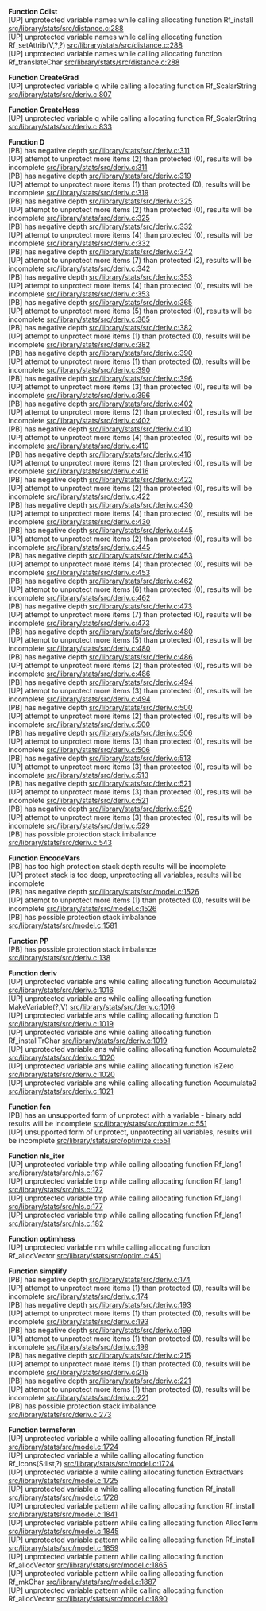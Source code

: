   
__Function Cdist__  
  [UP] unprotected variable names while calling allocating function Rf_install [src/library/stats/src/distance.c:288](https://github.com/wch/r-source/blob/e5fe2399dc3f34b04a62f307f7bf24267d5fd1a2/src/library/stats/src/distance.c/#L288)  
  [UP] unprotected variable names while calling allocating function Rf_setAttrib(V,?,?) [src/library/stats/src/distance.c:288](https://github.com/wch/r-source/blob/e5fe2399dc3f34b04a62f307f7bf24267d5fd1a2/src/library/stats/src/distance.c/#L288)  
  [UP] unprotected variable names while calling allocating function Rf_translateChar [src/library/stats/src/distance.c:288](https://github.com/wch/r-source/blob/e5fe2399dc3f34b04a62f307f7bf24267d5fd1a2/src/library/stats/src/distance.c/#L288)  
  
__Function CreateGrad__  
  [UP] unprotected variable q while calling allocating function Rf_ScalarString [src/library/stats/src/deriv.c:807](https://github.com/wch/r-source/blob/e5fe2399dc3f34b04a62f307f7bf24267d5fd1a2/src/library/stats/src/deriv.c/#L807)  
  
__Function CreateHess__  
  [UP] unprotected variable q while calling allocating function Rf_ScalarString [src/library/stats/src/deriv.c:833](https://github.com/wch/r-source/blob/e5fe2399dc3f34b04a62f307f7bf24267d5fd1a2/src/library/stats/src/deriv.c/#L833)  
  
__Function D__  
  [PB] has negative depth [src/library/stats/src/deriv.c:311](https://github.com/wch/r-source/blob/e5fe2399dc3f34b04a62f307f7bf24267d5fd1a2/src/library/stats/src/deriv.c/#L311)  
  [UP] attempt to unprotect more items (2) than protected (0), results will be incomplete [src/library/stats/src/deriv.c:311](https://github.com/wch/r-source/blob/e5fe2399dc3f34b04a62f307f7bf24267d5fd1a2/src/library/stats/src/deriv.c/#L311)  
  [PB] has negative depth [src/library/stats/src/deriv.c:319](https://github.com/wch/r-source/blob/e5fe2399dc3f34b04a62f307f7bf24267d5fd1a2/src/library/stats/src/deriv.c/#L319)  
  [UP] attempt to unprotect more items (1) than protected (0), results will be incomplete [src/library/stats/src/deriv.c:319](https://github.com/wch/r-source/blob/e5fe2399dc3f34b04a62f307f7bf24267d5fd1a2/src/library/stats/src/deriv.c/#L319)  
  [PB] has negative depth [src/library/stats/src/deriv.c:325](https://github.com/wch/r-source/blob/e5fe2399dc3f34b04a62f307f7bf24267d5fd1a2/src/library/stats/src/deriv.c/#L325)  
  [UP] attempt to unprotect more items (2) than protected (0), results will be incomplete [src/library/stats/src/deriv.c:325](https://github.com/wch/r-source/blob/e5fe2399dc3f34b04a62f307f7bf24267d5fd1a2/src/library/stats/src/deriv.c/#L325)  
  [PB] has negative depth [src/library/stats/src/deriv.c:332](https://github.com/wch/r-source/blob/e5fe2399dc3f34b04a62f307f7bf24267d5fd1a2/src/library/stats/src/deriv.c/#L332)  
  [UP] attempt to unprotect more items (4) than protected (0), results will be incomplete [src/library/stats/src/deriv.c:332](https://github.com/wch/r-source/blob/e5fe2399dc3f34b04a62f307f7bf24267d5fd1a2/src/library/stats/src/deriv.c/#L332)  
  [PB] has negative depth [src/library/stats/src/deriv.c:342](https://github.com/wch/r-source/blob/e5fe2399dc3f34b04a62f307f7bf24267d5fd1a2/src/library/stats/src/deriv.c/#L342)  
  [UP] attempt to unprotect more items (7) than protected (2), results will be incomplete [src/library/stats/src/deriv.c:342](https://github.com/wch/r-source/blob/e5fe2399dc3f34b04a62f307f7bf24267d5fd1a2/src/library/stats/src/deriv.c/#L342)  
  [PB] has negative depth [src/library/stats/src/deriv.c:353](https://github.com/wch/r-source/blob/e5fe2399dc3f34b04a62f307f7bf24267d5fd1a2/src/library/stats/src/deriv.c/#L353)  
  [UP] attempt to unprotect more items (4) than protected (0), results will be incomplete [src/library/stats/src/deriv.c:353](https://github.com/wch/r-source/blob/e5fe2399dc3f34b04a62f307f7bf24267d5fd1a2/src/library/stats/src/deriv.c/#L353)  
  [PB] has negative depth [src/library/stats/src/deriv.c:365](https://github.com/wch/r-source/blob/e5fe2399dc3f34b04a62f307f7bf24267d5fd1a2/src/library/stats/src/deriv.c/#L365)  
  [UP] attempt to unprotect more items (5) than protected (0), results will be incomplete [src/library/stats/src/deriv.c:365](https://github.com/wch/r-source/blob/e5fe2399dc3f34b04a62f307f7bf24267d5fd1a2/src/library/stats/src/deriv.c/#L365)  
  [PB] has negative depth [src/library/stats/src/deriv.c:382](https://github.com/wch/r-source/blob/e5fe2399dc3f34b04a62f307f7bf24267d5fd1a2/src/library/stats/src/deriv.c/#L382)  
  [UP] attempt to unprotect more items (1) than protected (0), results will be incomplete [src/library/stats/src/deriv.c:382](https://github.com/wch/r-source/blob/e5fe2399dc3f34b04a62f307f7bf24267d5fd1a2/src/library/stats/src/deriv.c/#L382)  
  [PB] has negative depth [src/library/stats/src/deriv.c:390](https://github.com/wch/r-source/blob/e5fe2399dc3f34b04a62f307f7bf24267d5fd1a2/src/library/stats/src/deriv.c/#L390)  
  [UP] attempt to unprotect more items (1) than protected (0), results will be incomplete [src/library/stats/src/deriv.c:390](https://github.com/wch/r-source/blob/e5fe2399dc3f34b04a62f307f7bf24267d5fd1a2/src/library/stats/src/deriv.c/#L390)  
  [PB] has negative depth [src/library/stats/src/deriv.c:396](https://github.com/wch/r-source/blob/e5fe2399dc3f34b04a62f307f7bf24267d5fd1a2/src/library/stats/src/deriv.c/#L396)  
  [UP] attempt to unprotect more items (3) than protected (0), results will be incomplete [src/library/stats/src/deriv.c:396](https://github.com/wch/r-source/blob/e5fe2399dc3f34b04a62f307f7bf24267d5fd1a2/src/library/stats/src/deriv.c/#L396)  
  [PB] has negative depth [src/library/stats/src/deriv.c:402](https://github.com/wch/r-source/blob/e5fe2399dc3f34b04a62f307f7bf24267d5fd1a2/src/library/stats/src/deriv.c/#L402)  
  [UP] attempt to unprotect more items (2) than protected (0), results will be incomplete [src/library/stats/src/deriv.c:402](https://github.com/wch/r-source/blob/e5fe2399dc3f34b04a62f307f7bf24267d5fd1a2/src/library/stats/src/deriv.c/#L402)  
  [PB] has negative depth [src/library/stats/src/deriv.c:410](https://github.com/wch/r-source/blob/e5fe2399dc3f34b04a62f307f7bf24267d5fd1a2/src/library/stats/src/deriv.c/#L410)  
  [UP] attempt to unprotect more items (4) than protected (0), results will be incomplete [src/library/stats/src/deriv.c:410](https://github.com/wch/r-source/blob/e5fe2399dc3f34b04a62f307f7bf24267d5fd1a2/src/library/stats/src/deriv.c/#L410)  
  [PB] has negative depth [src/library/stats/src/deriv.c:416](https://github.com/wch/r-source/blob/e5fe2399dc3f34b04a62f307f7bf24267d5fd1a2/src/library/stats/src/deriv.c/#L416)  
  [UP] attempt to unprotect more items (2) than protected (0), results will be incomplete [src/library/stats/src/deriv.c:416](https://github.com/wch/r-source/blob/e5fe2399dc3f34b04a62f307f7bf24267d5fd1a2/src/library/stats/src/deriv.c/#L416)  
  [PB] has negative depth [src/library/stats/src/deriv.c:422](https://github.com/wch/r-source/blob/e5fe2399dc3f34b04a62f307f7bf24267d5fd1a2/src/library/stats/src/deriv.c/#L422)  
  [UP] attempt to unprotect more items (2) than protected (0), results will be incomplete [src/library/stats/src/deriv.c:422](https://github.com/wch/r-source/blob/e5fe2399dc3f34b04a62f307f7bf24267d5fd1a2/src/library/stats/src/deriv.c/#L422)  
  [PB] has negative depth [src/library/stats/src/deriv.c:430](https://github.com/wch/r-source/blob/e5fe2399dc3f34b04a62f307f7bf24267d5fd1a2/src/library/stats/src/deriv.c/#L430)  
  [UP] attempt to unprotect more items (4) than protected (0), results will be incomplete [src/library/stats/src/deriv.c:430](https://github.com/wch/r-source/blob/e5fe2399dc3f34b04a62f307f7bf24267d5fd1a2/src/library/stats/src/deriv.c/#L430)  
  [PB] has negative depth [src/library/stats/src/deriv.c:445](https://github.com/wch/r-source/blob/e5fe2399dc3f34b04a62f307f7bf24267d5fd1a2/src/library/stats/src/deriv.c/#L445)  
  [UP] attempt to unprotect more items (2) than protected (0), results will be incomplete [src/library/stats/src/deriv.c:445](https://github.com/wch/r-source/blob/e5fe2399dc3f34b04a62f307f7bf24267d5fd1a2/src/library/stats/src/deriv.c/#L445)  
  [PB] has negative depth [src/library/stats/src/deriv.c:453](https://github.com/wch/r-source/blob/e5fe2399dc3f34b04a62f307f7bf24267d5fd1a2/src/library/stats/src/deriv.c/#L453)  
  [UP] attempt to unprotect more items (4) than protected (0), results will be incomplete [src/library/stats/src/deriv.c:453](https://github.com/wch/r-source/blob/e5fe2399dc3f34b04a62f307f7bf24267d5fd1a2/src/library/stats/src/deriv.c/#L453)  
  [PB] has negative depth [src/library/stats/src/deriv.c:462](https://github.com/wch/r-source/blob/e5fe2399dc3f34b04a62f307f7bf24267d5fd1a2/src/library/stats/src/deriv.c/#L462)  
  [UP] attempt to unprotect more items (6) than protected (0), results will be incomplete [src/library/stats/src/deriv.c:462](https://github.com/wch/r-source/blob/e5fe2399dc3f34b04a62f307f7bf24267d5fd1a2/src/library/stats/src/deriv.c/#L462)  
  [PB] has negative depth [src/library/stats/src/deriv.c:473](https://github.com/wch/r-source/blob/e5fe2399dc3f34b04a62f307f7bf24267d5fd1a2/src/library/stats/src/deriv.c/#L473)  
  [UP] attempt to unprotect more items (7) than protected (0), results will be incomplete [src/library/stats/src/deriv.c:473](https://github.com/wch/r-source/blob/e5fe2399dc3f34b04a62f307f7bf24267d5fd1a2/src/library/stats/src/deriv.c/#L473)  
  [PB] has negative depth [src/library/stats/src/deriv.c:480](https://github.com/wch/r-source/blob/e5fe2399dc3f34b04a62f307f7bf24267d5fd1a2/src/library/stats/src/deriv.c/#L480)  
  [UP] attempt to unprotect more items (5) than protected (0), results will be incomplete [src/library/stats/src/deriv.c:480](https://github.com/wch/r-source/blob/e5fe2399dc3f34b04a62f307f7bf24267d5fd1a2/src/library/stats/src/deriv.c/#L480)  
  [PB] has negative depth [src/library/stats/src/deriv.c:486](https://github.com/wch/r-source/blob/e5fe2399dc3f34b04a62f307f7bf24267d5fd1a2/src/library/stats/src/deriv.c/#L486)  
  [UP] attempt to unprotect more items (2) than protected (0), results will be incomplete [src/library/stats/src/deriv.c:486](https://github.com/wch/r-source/blob/e5fe2399dc3f34b04a62f307f7bf24267d5fd1a2/src/library/stats/src/deriv.c/#L486)  
  [PB] has negative depth [src/library/stats/src/deriv.c:494](https://github.com/wch/r-source/blob/e5fe2399dc3f34b04a62f307f7bf24267d5fd1a2/src/library/stats/src/deriv.c/#L494)  
  [UP] attempt to unprotect more items (3) than protected (0), results will be incomplete [src/library/stats/src/deriv.c:494](https://github.com/wch/r-source/blob/e5fe2399dc3f34b04a62f307f7bf24267d5fd1a2/src/library/stats/src/deriv.c/#L494)  
  [PB] has negative depth [src/library/stats/src/deriv.c:500](https://github.com/wch/r-source/blob/e5fe2399dc3f34b04a62f307f7bf24267d5fd1a2/src/library/stats/src/deriv.c/#L500)  
  [UP] attempt to unprotect more items (2) than protected (0), results will be incomplete [src/library/stats/src/deriv.c:500](https://github.com/wch/r-source/blob/e5fe2399dc3f34b04a62f307f7bf24267d5fd1a2/src/library/stats/src/deriv.c/#L500)  
  [PB] has negative depth [src/library/stats/src/deriv.c:506](https://github.com/wch/r-source/blob/e5fe2399dc3f34b04a62f307f7bf24267d5fd1a2/src/library/stats/src/deriv.c/#L506)  
  [UP] attempt to unprotect more items (3) than protected (0), results will be incomplete [src/library/stats/src/deriv.c:506](https://github.com/wch/r-source/blob/e5fe2399dc3f34b04a62f307f7bf24267d5fd1a2/src/library/stats/src/deriv.c/#L506)  
  [PB] has negative depth [src/library/stats/src/deriv.c:513](https://github.com/wch/r-source/blob/e5fe2399dc3f34b04a62f307f7bf24267d5fd1a2/src/library/stats/src/deriv.c/#L513)  
  [UP] attempt to unprotect more items (3) than protected (0), results will be incomplete [src/library/stats/src/deriv.c:513](https://github.com/wch/r-source/blob/e5fe2399dc3f34b04a62f307f7bf24267d5fd1a2/src/library/stats/src/deriv.c/#L513)  
  [PB] has negative depth [src/library/stats/src/deriv.c:521](https://github.com/wch/r-source/blob/e5fe2399dc3f34b04a62f307f7bf24267d5fd1a2/src/library/stats/src/deriv.c/#L521)  
  [UP] attempt to unprotect more items (3) than protected (0), results will be incomplete [src/library/stats/src/deriv.c:521](https://github.com/wch/r-source/blob/e5fe2399dc3f34b04a62f307f7bf24267d5fd1a2/src/library/stats/src/deriv.c/#L521)  
  [PB] has negative depth [src/library/stats/src/deriv.c:529](https://github.com/wch/r-source/blob/e5fe2399dc3f34b04a62f307f7bf24267d5fd1a2/src/library/stats/src/deriv.c/#L529)  
  [UP] attempt to unprotect more items (3) than protected (0), results will be incomplete [src/library/stats/src/deriv.c:529](https://github.com/wch/r-source/blob/e5fe2399dc3f34b04a62f307f7bf24267d5fd1a2/src/library/stats/src/deriv.c/#L529)  
  [PB] has possible protection stack imbalance [src/library/stats/src/deriv.c:543](https://github.com/wch/r-source/blob/e5fe2399dc3f34b04a62f307f7bf24267d5fd1a2/src/library/stats/src/deriv.c/#L543)  
  
__Function EncodeVars__  
  [PB] has too high protection stack depth results will be incomplete  
  [UP] protect stack is too deep, unprotecting all variables, results will be incomplete  
  [PB] has negative depth [src/library/stats/src/model.c:1526](https://github.com/wch/r-source/blob/e5fe2399dc3f34b04a62f307f7bf24267d5fd1a2/src/library/stats/src/model.c/#L1526)  
  [UP] attempt to unprotect more items (1) than protected (0), results will be incomplete [src/library/stats/src/model.c:1526](https://github.com/wch/r-source/blob/e5fe2399dc3f34b04a62f307f7bf24267d5fd1a2/src/library/stats/src/model.c/#L1526)  
  [PB] has possible protection stack imbalance [src/library/stats/src/model.c:1581](https://github.com/wch/r-source/blob/e5fe2399dc3f34b04a62f307f7bf24267d5fd1a2/src/library/stats/src/model.c/#L1581)  
  
__Function PP__  
  [PB] has possible protection stack imbalance [src/library/stats/src/deriv.c:138](https://github.com/wch/r-source/blob/e5fe2399dc3f34b04a62f307f7bf24267d5fd1a2/src/library/stats/src/deriv.c/#L138)  
  
__Function deriv__  
  [UP] unprotected variable ans while calling allocating function Accumulate2 [src/library/stats/src/deriv.c:1016](https://github.com/wch/r-source/blob/e5fe2399dc3f34b04a62f307f7bf24267d5fd1a2/src/library/stats/src/deriv.c/#L1016)  
  [UP] unprotected variable ans while calling allocating function MakeVariable(?,V) [src/library/stats/src/deriv.c:1016](https://github.com/wch/r-source/blob/e5fe2399dc3f34b04a62f307f7bf24267d5fd1a2/src/library/stats/src/deriv.c/#L1016)  
  [UP] unprotected variable ans while calling allocating function D [src/library/stats/src/deriv.c:1019](https://github.com/wch/r-source/blob/e5fe2399dc3f34b04a62f307f7bf24267d5fd1a2/src/library/stats/src/deriv.c/#L1019)  
  [UP] unprotected variable ans while calling allocating function Rf_installTrChar [src/library/stats/src/deriv.c:1019](https://github.com/wch/r-source/blob/e5fe2399dc3f34b04a62f307f7bf24267d5fd1a2/src/library/stats/src/deriv.c/#L1019)  
  [UP] unprotected variable ans while calling allocating function Accumulate2 [src/library/stats/src/deriv.c:1020](https://github.com/wch/r-source/blob/e5fe2399dc3f34b04a62f307f7bf24267d5fd1a2/src/library/stats/src/deriv.c/#L1020)  
  [UP] unprotected variable ans while calling allocating function isZero [src/library/stats/src/deriv.c:1020](https://github.com/wch/r-source/blob/e5fe2399dc3f34b04a62f307f7bf24267d5fd1a2/src/library/stats/src/deriv.c/#L1020)  
  [UP] unprotected variable ans while calling allocating function Accumulate2 [src/library/stats/src/deriv.c:1021](https://github.com/wch/r-source/blob/e5fe2399dc3f34b04a62f307f7bf24267d5fd1a2/src/library/stats/src/deriv.c/#L1021)  
  
__Function fcn__  
  [PB] has an unsupported form of unprotect with a variable - binary add results will be incomplete [src/library/stats/src/optimize.c:551](https://github.com/wch/r-source/blob/e5fe2399dc3f34b04a62f307f7bf24267d5fd1a2/src/library/stats/src/optimize.c/#L551)  
  [UP] unsupported form of unprotect, unprotecting all variables, results will be incomplete [src/library/stats/src/optimize.c:551](https://github.com/wch/r-source/blob/e5fe2399dc3f34b04a62f307f7bf24267d5fd1a2/src/library/stats/src/optimize.c/#L551)  
  
__Function nls_iter__  
  [UP] unprotected variable tmp while calling allocating function Rf_lang1 [src/library/stats/src/nls.c:167](https://github.com/wch/r-source/blob/e5fe2399dc3f34b04a62f307f7bf24267d5fd1a2/src/library/stats/src/nls.c/#L167)  
  [UP] unprotected variable tmp while calling allocating function Rf_lang1 [src/library/stats/src/nls.c:172](https://github.com/wch/r-source/blob/e5fe2399dc3f34b04a62f307f7bf24267d5fd1a2/src/library/stats/src/nls.c/#L172)  
  [UP] unprotected variable tmp while calling allocating function Rf_lang1 [src/library/stats/src/nls.c:177](https://github.com/wch/r-source/blob/e5fe2399dc3f34b04a62f307f7bf24267d5fd1a2/src/library/stats/src/nls.c/#L177)  
  [UP] unprotected variable tmp while calling allocating function Rf_lang1 [src/library/stats/src/nls.c:182](https://github.com/wch/r-source/blob/e5fe2399dc3f34b04a62f307f7bf24267d5fd1a2/src/library/stats/src/nls.c/#L182)  
  
__Function optimhess__  
  [UP] unprotected variable nm while calling allocating function Rf_allocVector [src/library/stats/src/optim.c:451](https://github.com/wch/r-source/blob/e5fe2399dc3f34b04a62f307f7bf24267d5fd1a2/src/library/stats/src/optim.c/#L451)  
  
__Function simplify__  
  [PB] has negative depth [src/library/stats/src/deriv.c:174](https://github.com/wch/r-source/blob/e5fe2399dc3f34b04a62f307f7bf24267d5fd1a2/src/library/stats/src/deriv.c/#L174)  
  [UP] attempt to unprotect more items (1) than protected (0), results will be incomplete [src/library/stats/src/deriv.c:174](https://github.com/wch/r-source/blob/e5fe2399dc3f34b04a62f307f7bf24267d5fd1a2/src/library/stats/src/deriv.c/#L174)  
  [PB] has negative depth [src/library/stats/src/deriv.c:193](https://github.com/wch/r-source/blob/e5fe2399dc3f34b04a62f307f7bf24267d5fd1a2/src/library/stats/src/deriv.c/#L193)  
  [UP] attempt to unprotect more items (1) than protected (0), results will be incomplete [src/library/stats/src/deriv.c:193](https://github.com/wch/r-source/blob/e5fe2399dc3f34b04a62f307f7bf24267d5fd1a2/src/library/stats/src/deriv.c/#L193)  
  [PB] has negative depth [src/library/stats/src/deriv.c:199](https://github.com/wch/r-source/blob/e5fe2399dc3f34b04a62f307f7bf24267d5fd1a2/src/library/stats/src/deriv.c/#L199)  
  [UP] attempt to unprotect more items (1) than protected (0), results will be incomplete [src/library/stats/src/deriv.c:199](https://github.com/wch/r-source/blob/e5fe2399dc3f34b04a62f307f7bf24267d5fd1a2/src/library/stats/src/deriv.c/#L199)  
  [PB] has negative depth [src/library/stats/src/deriv.c:215](https://github.com/wch/r-source/blob/e5fe2399dc3f34b04a62f307f7bf24267d5fd1a2/src/library/stats/src/deriv.c/#L215)  
  [UP] attempt to unprotect more items (1) than protected (0), results will be incomplete [src/library/stats/src/deriv.c:215](https://github.com/wch/r-source/blob/e5fe2399dc3f34b04a62f307f7bf24267d5fd1a2/src/library/stats/src/deriv.c/#L215)  
  [PB] has negative depth [src/library/stats/src/deriv.c:221](https://github.com/wch/r-source/blob/e5fe2399dc3f34b04a62f307f7bf24267d5fd1a2/src/library/stats/src/deriv.c/#L221)  
  [UP] attempt to unprotect more items (1) than protected (0), results will be incomplete [src/library/stats/src/deriv.c:221](https://github.com/wch/r-source/blob/e5fe2399dc3f34b04a62f307f7bf24267d5fd1a2/src/library/stats/src/deriv.c/#L221)  
  [PB] has possible protection stack imbalance [src/library/stats/src/deriv.c:273](https://github.com/wch/r-source/blob/e5fe2399dc3f34b04a62f307f7bf24267d5fd1a2/src/library/stats/src/deriv.c/#L273)  
  
__Function termsform__  
  [UP] unprotected variable a while calling allocating function Rf_install [src/library/stats/src/model.c:1724](https://github.com/wch/r-source/blob/e5fe2399dc3f34b04a62f307f7bf24267d5fd1a2/src/library/stats/src/model.c/#L1724)  
  [UP] unprotected variable a while calling allocating function Rf_lcons(S:list,?) [src/library/stats/src/model.c:1724](https://github.com/wch/r-source/blob/e5fe2399dc3f34b04a62f307f7bf24267d5fd1a2/src/library/stats/src/model.c/#L1724)  
  [UP] unprotected variable a while calling allocating function ExtractVars [src/library/stats/src/model.c:1725](https://github.com/wch/r-source/blob/e5fe2399dc3f34b04a62f307f7bf24267d5fd1a2/src/library/stats/src/model.c/#L1725)  
  [UP] unprotected variable a while calling allocating function Rf_install [src/library/stats/src/model.c:1728](https://github.com/wch/r-source/blob/e5fe2399dc3f34b04a62f307f7bf24267d5fd1a2/src/library/stats/src/model.c/#L1728)  
  [UP] unprotected variable pattern while calling allocating function Rf_install [src/library/stats/src/model.c:1841](https://github.com/wch/r-source/blob/e5fe2399dc3f34b04a62f307f7bf24267d5fd1a2/src/library/stats/src/model.c/#L1841)  
  [UP] unprotected variable pattern while calling allocating function AllocTerm [src/library/stats/src/model.c:1845](https://github.com/wch/r-source/blob/e5fe2399dc3f34b04a62f307f7bf24267d5fd1a2/src/library/stats/src/model.c/#L1845)  
  [UP] unprotected variable pattern while calling allocating function Rf_install [src/library/stats/src/model.c:1859](https://github.com/wch/r-source/blob/e5fe2399dc3f34b04a62f307f7bf24267d5fd1a2/src/library/stats/src/model.c/#L1859)  
  [UP] unprotected variable pattern while calling allocating function Rf_allocVector [src/library/stats/src/model.c:1865](https://github.com/wch/r-source/blob/e5fe2399dc3f34b04a62f307f7bf24267d5fd1a2/src/library/stats/src/model.c/#L1865)  
  [UP] unprotected variable pattern while calling allocating function Rf_mkChar [src/library/stats/src/model.c:1887](https://github.com/wch/r-source/blob/e5fe2399dc3f34b04a62f307f7bf24267d5fd1a2/src/library/stats/src/model.c/#L1887)  
  [UP] unprotected variable pattern while calling allocating function Rf_allocVector [src/library/stats/src/model.c:1890](https://github.com/wch/r-source/blob/e5fe2399dc3f34b04a62f307f7bf24267d5fd1a2/src/library/stats/src/model.c/#L1890)  
